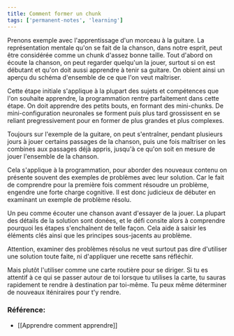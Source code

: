 ```yaml
---
title: Comment former un chunk
tags: ['permanent-notes', 'learning']
---
```


Prenons exemple avec l'apprentissage d'un morceau à la guitare. La représentation mentale qu'on se fait de la chanson, dans notre esprit, peut être considérée comme un chunk d'assez bonne taille. Tout d'abord on écoute la chanson, on peut regarder quelqu'un la jouer, surtout si on est débutant et qu'on doit aussi apprendre à tenir sa guitare. 
On obient ainsi un aperçu du schéma d'ensemble de ce que l'on veut maîtriser.

Cette étape initiale s'applique à la plupart des sujets et compétences que l'on souhaite apprendre, la programmation rentre parfaitement dans cette étape. On doit apprendre des petits bouts, en formant des mini-chunks. De mini-configuration neuronales se forment puis plus tard grossissent en se reliant pregressivement pour en former de plus grandes et plus complexes. 

Toujours sur l'exemple de la guitare, on peut s'entraîner, pendant plusieurs jours à jouer certains passages de la chanson, puis une fois maîtriser on les combines aux passages déjà appris, jusqu'à ce qu'on soit en mesure de jouer l'ensemble de la chanson. 

Cela s'applique à la programmation, pour aborder des nouveaux contenu on présente souvent des exemples de problèmes avec leur solution. Car le fait de comprendre pour la première fois comment résoudre un problème, engendre une forte charge cognitive. Il est donc judicieux de débuter en examinant un exemple de problème résolu. 

Un peu comme écouter une chanson avant d'essayer de la jouer. La plupart des détails de la solution sont donées, et le défi consite alors à comprendre pourquoi les étapes s'enchaînent de telle façon. Cela aide à saisir les éléments clés ainsi que les principes sous-jacents au problème.

Attention, examiner des problèmes résolus ne veut surtout pas dire d'utiliser une solution toute faite, ni d'appliquer une recette sans réfléchir. 

Mais plutôt l'utiliser comme une carte routière pour se diriger. Si tu es attentif à ce qui se passer autour de toi lorsque tu utilises la carte, tu sauras rapidement te rendre à destination par toi-même. Tu peux même déterminer de nouveaux iténiraires pour t'y rendre.

### Référence: 
- [[Apprendre comment apprendre]]